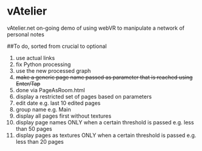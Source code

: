 # vAtelier
vAtelier.net on-going demo of using webVR to manipulate a network of personal notes

##To do, sorted from crucial to optional
1. use actual links 
 1. fix Python processing
 1. use the new processed graph
1. ~~make a generic page name passed as parameter that is reached using Enter/Tap~~
 1. done via PageAsRoom.html
1. display a restricted set of pages based on parameters
 1. edit date e.g. last 10 edited pages
 1. group name e.g. Main
1. display all pages first without textures
 1. display page names ONLY when a certain threshold is passed e.g. less than 50 pages
 1. display pages as textures ONLY when a certain threshold is passed e.g. less than 20 pages
